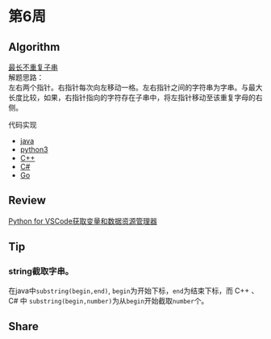 # 第6周

## Algorithm

[最长不重复子串](../leetcode/6-Longest-Substring-Without-Repeating-Characters/Longest-Substring-Without-Repeating-Characters.md)  
解题思路：  
  左右两个指针。右指针每次向左移动一格。左右指针之间的字符串为字串。与最大长度比较，如果，右指针指向的字符存在子串中，将左指针移动至该重复字母的右侧。  
  
代码实现

* [java](../leetcode/6-Longest-Substring-Without-Repeating-Characters/Longest-Substring-Without-Repeating-Characters.java)
* [python3](../leetcode/6-Longest-Substring-Without-Repeating-Characters/Longest-Substring-Without-Repeating-Characters.py)
* [C++](../leetcode/6-Longest-Substring-Without-Repeating-Characters/Longest-Substring-Without-Repeating-Characters.cpp)
* [C#](../leetcode/6-Longest-Substring-Without-Repeating-Characters/Longest-Substring-Without-Repeating-Characters.cs)
* [Go](../leetcode/6-Longest-Substring-Without-Repeating-Characters/Longest-Substring-Without-Repeating-Characters.go)

## Review

[Python for VSCode获取变量和数据资源管理器](https://devblogs.microsoft.com/python/python-in-visual-studio-code-april-2019-release/)

## Tip

### string截取字串。

在java中`substring(begin,end)`, `begin`为开始下标，`end`为结束下标，而 C++ 、 C# 中 `substring(begin,number)`为从`begin`开始截取`number`个。

## Share